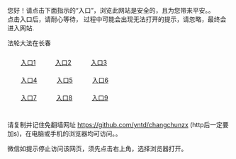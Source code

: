 您好！请点击下面指示的“入口”，浏览此网站是安全的，且为您带来平安。。 <br/>
点击入口后，请耐心等待， 过程中可能会出现无法打开的提示，请忽略，最终会进入网站. </br>

法轮大法在长春<br/>
<div style="padding:10px"><a style="margin:20px" target="_blank" href="https://d2omd13ew4b89j.cloudfront.net/2Qpsp?drmju" id="ccLink1" rel="nofollow">入口1</a> <a target="_blank" style="margin:20px" href="https://d14fj5tt7i8hfp.cloudfront.net/2Qpsp?hzxymbgk" id="ccLink2" rel="nofollow">入口2</a> <a style="margin:20px" target="_blank" href="https://d3hi0bxmcw6m1l.cloudfront.net/2Qpsp?pkrxlovy" id="ccLink3" rel="nofollow">入口3</a></div>

<div style="padding:10px" ><a style="margin:20px" target="_blank" href="https://d2omd13ew4b89j.cloudfront.net/2Qpsp?drmju" id="ccLink4" rel="nofollow">入口4</a> <a style="margin:20px" href="https://d14fj5tt7i8hfp.cloudfront.net/2Qpsp?hzxymbgk" target="_blank" id="ccLink5" rel="nofollow">入口5</a> <a style="margin:20px" href="https://d3hi0bxmcw6m1l.cloudfront.net/2Qpsp?pkrxlovy" target="_blank" id="ccLink6" rel="nofollow">入口6</a></div>

<div style="padding:10px"><a style="margin:20px" target="_blank" href="https://d2omd13ew4b89j.cloudfront.net/2Qpsp?drmju" id="ccLink7" rel="nofollow">入口7</a> <a style="margin:20px" href="https://d14fj5tt7i8hfp.cloudfront.net/2Qpsp?hzxymbgk" target="_blank" id="ccLink8" rel="nofollow">入口8</a> <a style="margin:20px" target="_blank" href="https://d3hi0bxmcw6m1l.cloudfront.net/2Qpsp?pkrxlovy" id="ccLink9" rel="nofollow">入口9</a></div>

<br/>



请复制并记住免翻墙网址 https://github.com/yntd/changchunzx (http后一定要加s)，在电脑或手机的浏览器均可访问。。<br/>

微信如提示停止访问该网页，须先点击右上角，选择浏览器打开。
